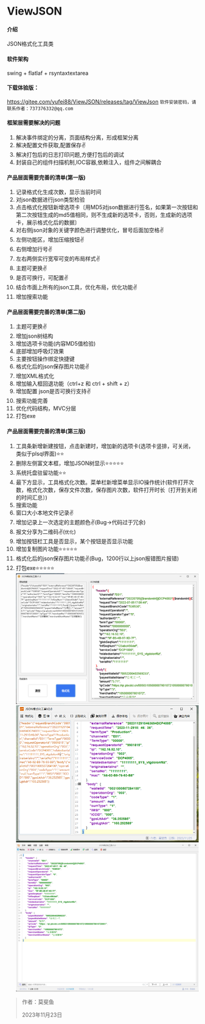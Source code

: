 # ViewJSON
#### 介绍
JSON格式化工具类

#### 软件架构
swing + flatlaf + rsyntaxtextarea

#### 下载体验版：
https://gitee.com/yufei88/ViewJSON/releases/tag/ViewJson
`软件安装密码，请联系作者：737376332@qq.com`

#### 框架层需要解决的问题
1. 解决事件绑定的分离，页面结构分离，形成框架分离
2. 解决配置文件获取,配置保存✌️
3. 解决打包后的日志打印问题,方便打包后的调试
4. 封装自己的组件扫描机制,IOC容器,依赖注入，组件之间解耦合
   
#### 产品层面需要完善的清单(第一版)
1. 记录格式化生成次数，显示当前时间
2. 对json数据进行json类型检验
3. 点击格式化按钮新增选项卡〔用MD5对json数据进行签名，如果第一次按钮和第二次按钮生成的md5值相同，则不生成新的选项卡，否则，生成新的选项卡，展示格式化后的数据〕
4. 对右侧json对象的关键字颜色进行调整优化，冒号后面加空格✌️
5. 左侧功能区，增加压缩按钮✌️
6. 右侧增加行号✌️
7. 左右两侧实行宽窄可变的布局样式✌️
8. 主题可更换✌️
9. 是否可换行，可配置✌️
10. 结合市面上所有的json工具，优化布局，优化功能✌️
11. 增加搜索功能

#### 产品层面需要完善的清单(第二版)
1. 主题可更换✌️
2. 增加json树结构
3. 增加选项卡功能(内容MD5值检验)
4. 底部增加呼吸灯效果
5. 主要按钮操作绑定快捷键
6. 格式化后的json保存图片功能✌️
7. 增加XML格式化
8. 增加输入框回退功能（ctrl+z 和 ctrl + shift + z）
9. 增加配置 json是否可换行支持✌️
10. 搜索功能完善
11. 优化代码结构，MVC分层
12. 打包exe

#### 产品层面需要完善的清单(第三版)
1. 工具条新增新建按钮，点击新建时，增加新的选项卡(选项卡竖排，可关闭，类似于plsql界面)⭐⭐
2. 删除左侧富文本框，增加JSON树显示⭐⭐⭐⭐⭐
3. 系统托盘驻留功能⭐⭐
4. 最下方显示，工具格式化次数。菜单栏新增菜单显示IO操作统计(软件打开次数，格式化次数，保存文件次数，保存图片次数，软件打开时长〔打开到关闭的时间汇总〕)
5. 搜索功能
6. 窗口大小本地文件记录✌️
7. 增加记录上一次选定的主题颜色✌️(Bug->代码过于冗余)
8. 报文分享为二维码️✌️(`优化`)
9. 增加按钮栏工具是否显示，某个按钮是否显示功能
10. 增加复制图片功能⭐⭐⭐⭐⭐
11. 格式化后的json保存图片功能✌️(Bug，1200行以上json报错图片报错)
12. 打包exe⭐⭐⭐⭐⭐
![输入图片说明](src/main/resources/images/1.0.png)
![输入图片说明](src/main/resources/images/3.0.png)
![输入图片说明](src/main/resources/images/5.0.png)


>作者：莫斐鱼
> 
>2023年11月23日
